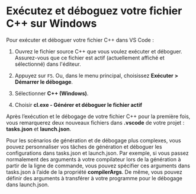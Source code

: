 <h1 data-loc-id="walkthrough.mac.title.run.and.debug.your.file">Exécutez et déboguez votre fichier C++ sur Windows</h1>
<p data-loc-id="walkthrough.mac.run.and.debug.your.file">Pour exécuter et déboguer votre fichier C++ dans VS Code&nbsp;:</p>
<ol>
<li><p data-loc-id="walkthrough.mac.instructions1">Ouvrez le fichier source C++ que vous voulez exécuter et déboguer. Assurez-vous que ce fichier est actif (actuellement affiché et sélectionné) dans l'éditeur.</p>
</li>
<li><p data-loc-id="walkthrough.mac.press.f5">Appuyez sur <code>F5</code>. Ou, dans le menu principal, choisissez <strong><span data-loc-id="walkthrough.mac.run" data-loc-hint="Refers to Run command on main menu">Exécuter</span> &gt; <span data-loc-id="walkthrough.mac.start.debugging" data-loc-hint="Refers to Start Debugging command under Run menu on main menu">Démarrer le débogage</span></strong>.</p>
</li>
<li><p data-loc-id="walkthrough.mac.select.compiler">Sélectionner <strong>C++ (Windows)</strong>.</p>
</li>
<li><p data-loc-id="walkthrough.mac.choose.build.active.file">Choisir <strong>cl.exe - <span data-loc-id="walkthrough.windows.build.and.debug.active.file" data-loc-hint="Should be the same as translation for build.and.debug.active.file in extension.ts">Générer et déboguer le fichier actif</span></strong></p>
</li>
</ol>
<p data-loc-id="walkthrough.mac.after.running">Après l’exécution et le débogage de votre fichier C++ pour la première fois, vous remarquerez deux nouveaux fichiers dans <strong>.vscode</strong> de votre projet&nbsp;: <strong>tasks.json</strong> et <strong>launch.json</strong>.</p>

<p data-loc-id="walkthrough.mac.for.more.complex">Pour les scénarios de génération et de débogage plus complexes, vous pouvez personnaliser vos tâches de génération et déboguer les configurations dans <span>tasks.json</span> et <span>launch.json</span>. Par exemple, si vous passez normalement des arguments à votre compilateur lors de la génération à partir de la ligne de commande, vous pouvez spécifier ces arguments dans <span>tasks.json</span> à l’aide de la propriété <strong>compilerArgs</strong>. De même, vous pouvez définir des arguments à transférer à votre programme pour le débogage dans <span>launch.json</span>.</p>
